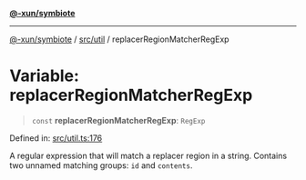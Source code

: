 [**@-xun/symbiote**](../../../README.md)

***

[@-xun/symbiote](../../../README.md) / [src/util](../README.md) / replacerRegionMatcherRegExp

# Variable: replacerRegionMatcherRegExp

> `const` **replacerRegionMatcherRegExp**: `RegExp`

Defined in: [src/util.ts:176](https://github.com/Xunnamius/symbiote/blob/a432129d36367c9c0fe2512d6ba837487d12f425/src/util.ts#L176)

A regular expression that will match a replacer region in a string. Contains
two unnamed matching groups: `id` and `contents`.
